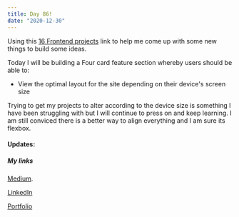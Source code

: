 ```yaml
---
title: Day 86!
date: "2020-12-30"
---
```



Using this [16 Frontend projects](https://dev.to/frontendmentor/16-front-end-projects-with-designs-to-help-improve-your-coding-skills-5ajl) link to help me come up with some new things to build some ideas.

Today I will be building a Four card feature section whereby users should be able to:

- View the optimal layout for the site depending on their device's screen size

Trying to get my projects to alter according to the device size is something I have been struggling with but I will continue to press on and keep learning.
I am still conviced there is a better way to align everything and I am sure its flexbox.

#### Updates:



##### My links 
[Medium](https://medium.com/@kalemajoanna).

[LinkedIn](https://www.linkedin.com/in/joanna-e-kalema-a5a5b4136/)

[Portfolio](https://joannathedeveloper.netlify.app/)









